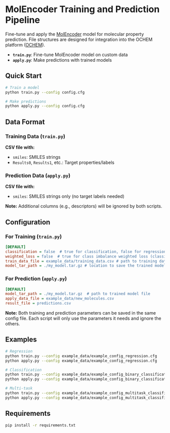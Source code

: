 # MolEncoder Training and Prediction Pipeline

Fine-tune and apply the [MolEncoder](https://huggingface.co/fabikru/MolEncoder) model for molecular property prediction. File structures are designed for integration into the OCHEM platform ([OCHEM](https://ochem.eu/home/show.do)).

- **`train.py`**: Fine-tune MolEncoder model on custom data
- **`apply.py`**: Make predictions with trained models

## Quick Start

```bash
# Train a model
python train.py --config config.cfg

# Make predictions
python apply.py --config config.cfg
```

## Data Format

### Training Data (`train.py`)
**CSV file with:**
- `smiles`: SMILES strings
- `Results0`, `Results1`, etc.: Target properties/labels

### Prediction Data (`apply.py`)
**CSV file with:**
- `smiles`: SMILES strings only (no target labels needed)

**Note:** Additional columns (e.g., descriptors) will be ignored by both scripts.

## Configuration

### For Training (`train.py`)
```ini
[DEFAULT]
classification = false  # true for classification, false for regression
weighted_loss = false  # true for class imbalance weighted loss (classification only)
train_data_file = example_data/training_data.csv # path to training data csv file
model_tar_path = ./my_model.tar.gz # location to save the trained model file
```

### For Prediction (`apply.py`)
```ini
[DEFAULT]
model_tar_path = ./my_model.tar.gz  # path to trained model file
apply_data_file = example_data/new_molecules.csv
result_file = predictions.csv
```

**Note:** Both training and prediction parameters can be saved in the same config file. Each script will only use the parameters it needs and ignore the others.

## Examples

```bash
# Regression
python train.py --config example_data/example_config_regression.cfg
python apply.py --config example_data/example_config_regression.cfg

# Classification
python train.py --config example_data/example_config_binary_classification.cfg
python apply.py --config example_data/example_config_binary_classification.cfg

# Multi-task
python train.py --config example_data/example_config_multitask_classification.cfg
python apply.py --config example_data/example_config_multitask_classification.cfg
```

## Requirements

```bash
pip install -r requirements.txt
```
